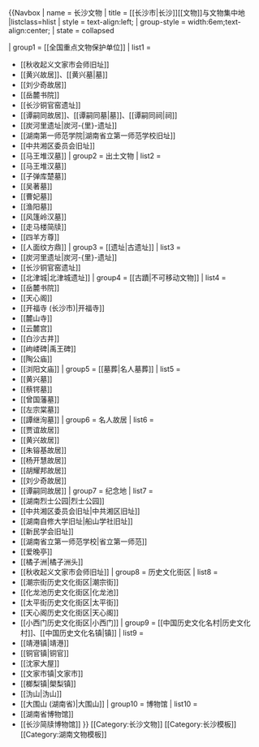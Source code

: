 {{Navbox
| name = 长沙文物
| title = [[长沙市|长沙]][[文物]]与文物集中地
|listclass=hlist
| style = text-align:left;
| group-style = width:6em;text-align:center;
| state = collapsed

| group1 = [[全国重点文物保护单位]]
| list1 = 
* [[秋收起义文家市会师旧址]]
* [[黄兴故居]]、[[黄兴墓|墓]]
* [[刘少奇故居]]
* [[岳麓书院]]
* [[长沙铜官窑遗址]]
* [[谭嗣同故居]]、[[谭嗣同墓|墓]]、[[谭嗣同祠|祠]]
* [[炭河里遗址|炭河-{里}-遗址]]
* [[湖南第一师范学院|湖南省立第一师范学校旧址]]
* [[中共湘区委员会旧址]]
* [[马王堆汉墓]]
| group2 = 出土文物
| list2 = 
* [[马王堆汉墓]]
* [[子弹库楚墓]]
* [[吴著墓]]
* [[曹妃墓]]
* [[渔阳墓]]
* [[风篷岭汉墓]]
* [[走马楼简牍]]
* [[四羊方尊]]
* [[人面纹方鼎]]
| group3 = [[遗址|古遗址]]
| list3 = 
* [[炭河里遗址|炭河-{里}-遗址]]
* [[长沙铜官窑遗址]]
* [[北津城|北津城遗址]]
| group4 = [[古蹟|不可移动文物]]
| list4 = 
* [[岳麓书院]]
* [[天心阁]]
* [[开福寺 (长沙市)|开福寺]]
* [[麓山寺]]
* [[云麓宫]]
* [[白沙古井]]
* [[岣嵝碑|禹王碑]]
* [[陶公庙]]
* [[浏阳文庙]]
| group5 = [[墓葬|名人墓葬]]
| list5 = 
* [[黄兴墓]]
* [[蔡锷墓]]
* [[曾国藩墓]]
* [[左宗棠墓]]
* [[譚继洵墓]]
| group6 = 名人故居
| list6 = 
* [[贾谊故居]]
* [[黄兴故居]]
* [[朱镕基故居]]
* [[杨开慧故居]]
* [[胡耀邦故居]]
* [[刘少奇故居]]
* [[谭嗣同故居]]
| group7 = 纪念地
| list7 = 
* [[湖南烈士公园|烈士公园]]
* [[中共湘区委员会旧址|中共湘区旧址]]
* [[湖南自修大学旧址|船山学社旧址]]
* [[新民学会旧址]]
* [[湖南省立第一师范学校|省立第一师范]]
* [[爱晚亭]]
* [[橘子洲|橘子洲头]]
* [[秋收起义文家市会师旧址]]
| group8 = 历史文化街区
| list8 = 
* [[潮宗街历史文化街区|潮宗街]]
* [[化龙池历史文化街区|化龙池]]
* [[太平街历史文化街区|太平街]]
* [[天心阁历史文化街区|天心阁]]
* [[小西门历史文化街区|小西门]]
| group9 = [[中国历史文化名村|历史文化村]]、[[中国历史文化名镇|镇]]
| list9 = 
* [[靖港镇|靖港]]
* [[铜官镇|铜官]]
* [[沈家大屋]]
* [[文家市镇|文家市]]
* [[榔梨镇|㮾梨镇]]
* [[沩山|沩山]]  
* [[大围山 (湖南省)|大围山]]
| group10 = 博物馆
| list10 = 
* [[湖南省博物馆]]
* [[长沙简牍博物馆]]
}}<noinclude>
[[Category:长沙文物]]
[[Category:长沙模板]]
[[Category:湖南文物模板]]
</noinclude>